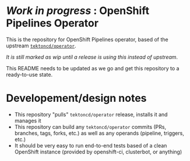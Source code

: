 # _Work in progress_ : OpenShift Pipelines Operator

This is the repository for OpenShift Pipelines operator, based of the
upstream [`tektoncd/operator`](https://github.com/tektoncd/operator).

*It is still marked as wip until a release is using this instead of upstream*.

This README needs to be updated as we go and get this repository to a ready-to-use state.

# Developement/design notes

- This repository "pulls" `tektoncd/operator` release, installs it and manages it
- This repository can build any `tektoncd/operator` commits (PRs, branches, tags, forks, etc.) as well as any operands (pipeline, triggers, etc.)
- It should be very easy to run end-to-end tests based of a clean OpenShift instance (provided by openshift-ci, clusterbot, or anything)

